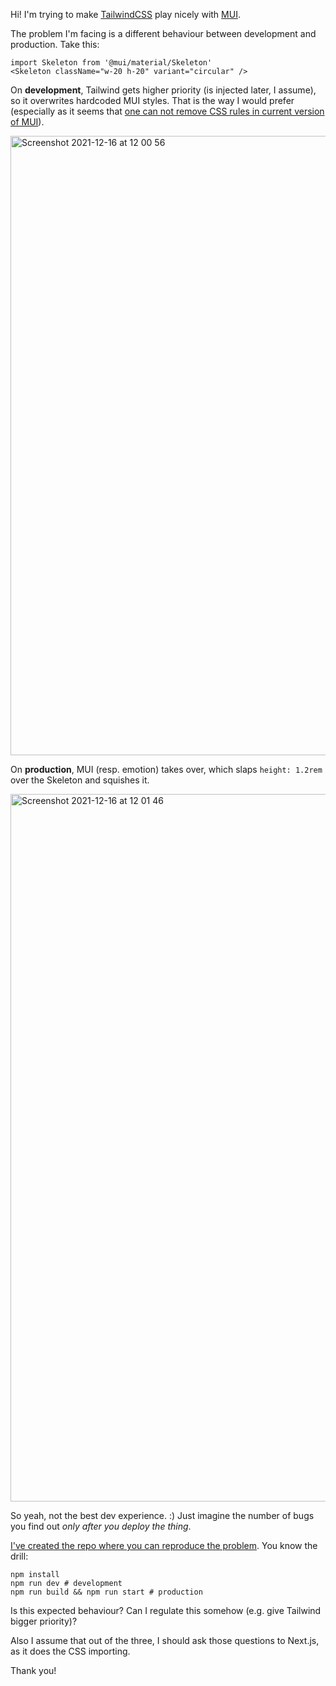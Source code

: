 Hi! I'm trying to make [TailwindCSS](https://tailwindcss.com/) play nicely with [MUI](https://mui.com/). 

The problem I'm facing is a different behaviour between development and production. Take this:

```
import Skeleton from '@mui/material/Skeleton'
<Skeleton className="w-20 h-20" variant="circular" />
```

On **development**, Tailwind gets higher priority (is injected later, I assume), so it overwrites hardcoded MUI styles. That is the way I would prefer (especially as it seems that [one can not remove CSS rules in current version of MUI](https://stackoverflow.com/questions/64818441/remove-css-rule-for-material-ui-component-in-theme-overrides)).

<img width="991" alt="Screenshot 2021-12-16 at 12 00 56" src="https://user-images.githubusercontent.com/3989833/146359943-448e13fc-1845-4d95-af63-4b3eb724995c.png">

On **production**, MUI (resp. emotion) takes over, which slaps `height: 1.2rem` over the Skeleton and squishes it.

<img width="1132" alt="Screenshot 2021-12-16 at 12 01 46" src="https://user-images.githubusercontent.com/3989833/146360034-64e1543c-f6aa-4198-936c-a165fdbf9753.png">

So yeah, not the best dev experience. :) Just imagine the number of bugs you find out *only after you deploy the thing*. 

[I've created the repo where you can reproduce the problem](https://github.com/cibulka/reproduction-next-tailwind-mui). You know the drill:

```
npm install
npm run dev # development
npm run build && npm run start # production
```

Is this expected behaviour? Can I regulate this somehow (e.g. give Tailwind bigger priority)? 

Also I assume that out of the three, I should ask those questions to Next.js, as it does the CSS importing.

Thank you!